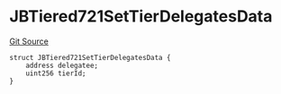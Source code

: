 # JBTiered721SetTierDelegatesData

[Git Source](https://github.com/jbx-protocol/juice-721-delegate/blob/24c33179caef17b169ec5b6eb95923f5da66bf32/contracts/structs/JBTiered721SetTierDelegatesData.sol)

```solidity
struct JBTiered721SetTierDelegatesData {
    address delegatee;
    uint256 tierId;
}
```

